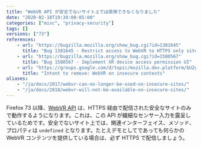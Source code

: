 ```yaml
---
title: "WebVR API が安全でないサイト上では使用できなくなりました"
date: "2020-02-18T19:38:00-05:00"
categories: ["misc", "privacy-security"]
tags: []
versions: ["73"]
references:
    - url: "https://bugzilla.mozilla.org/show_bug.cgi?id=1381645"
      title: "Bug 1381645 - Restrict access to WebVR to HTTPS only sites."
    - url: "https://bugzilla.mozilla.org/show_bug.cgi?id=1580567"
      title: "Bug 1580567 - Implement XR device access permission UI"
    - url: "https://groups.google.com/d/topic/mozilla.dev.platform/bU2gil1SHkY/discussion"
      title: "Intent to remove: WebVR on insecure contexts"
aliases:
    - "/ja/docs/2017/webvr-can-no-longer-be-used-on-insecure-sites/"
    - "/ja/docs/2018/webvr-will-not-be-available-on-insecure-sites/"
---
```

Firefox 73 以降、[WebVR API](https://developer.mozilla.org/docs/Web/API/WebVR_API) は、HTTPS 経由で配信された安全なサイトのみで動作するようになります。これは、この API が繊細なセンサー入力を露呈しているためです。安全でないサイト上では、関連インターフェイス、メソッド、プロパティは `undefined` となります。たとえデモとしてであっても何らかの WebVR コンテンツを提供している場合は、必ず HTTPS で配信しましょう。
